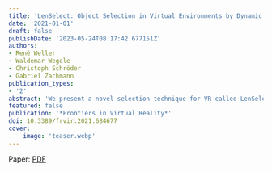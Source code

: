 ```yaml
---
title: 'LenSelect: Object Selection in Virtual Environments by Dynamic Object Scaling'
date: '2021-01-01'
draft: false
publishDate: '2023-05-24T08:17:42.677151Z'
authors:
- René Weller
- Waldemar Wegele
- Christoph Schröder
- Gabriel Zachmann
publication_types:
- '2'
abstract: 'We present a novel selection technique for VR called LenSelect. The main idea is to decrease the Index of Difficulty (ID) according to Fitts’ Law by dynamically increasing the size of the potentially selectable objects. This facilitates the selection process especially in cases of small, distant or partly occluded objects, but also for moving targets. In order to evaluate our method, we have defined a set of test scenarios that covers a broad range of use cases, in contrast to often used simpler scenes. Our test scenarios include practically relevant scenarios with realistic objects but also synthetic scenes, all of which are available for download. We have evaluated our method in a user study and compared the results to two state-of-the-art selection techniques and the standard ray-based selection. Our results show that LenSelect performs similar to the fastest method, which is ray-based selection, while significantly reducing the error rate by 44%.'
featured: false
publication: '*Frontiers in Virtual Reality*'
doi: 10.3389/frvir.2021.684677
cover:
    image: 'teaser.webp'
---
```


Paper: [PDF](https://cgvr.cs.uni-bremen.de/papers/frontiers21/LenSelect.pdf)